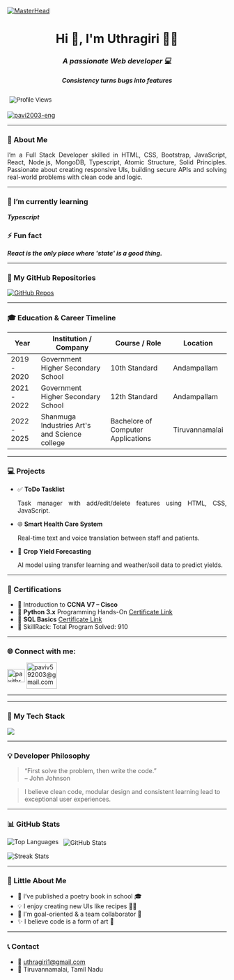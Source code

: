<!-- Header Banner -->
[![MasterHead](https://www.digitalsolutionservices.com/img/services/web%20development.gif)](https://rishavchanda.io)

<h1 align="center">Hi 👋, I'm Uthragiri 👩‍💻</h1>
<h3 align="center"><i>A passionate Web developer 💻</i></h3>
<h5 align="center"><i>Consistency turns bugs into features</i></h5>
<p align="left">
  <img src="https://komarev.com/ghpvc/?username=pavi2003-eng&label=My%20Visitors&color=37d67a&style=flat" alt="Profile Views" style="font-family:Arial, sans-serif; padding:5px;" />
</p>

<p align="left"> <a href="https://github.com/ryo-ma/github-profile-trophy"><img src="https://github-profile-trophy.vercel.app/?username=UTHRAGIRI2005" alt="pavi2003-eng" /></a> </p>

---

### 🧾 About Me

<p align="justify">
I’m a Full Stack Developer skilled in HTML, CSS, Bootstrap, JavaScript, React, Node.js, MongoDB, Typescript, Atomic Structure, Solid Principles.  Passionate about creating responsive UIs, building secure APIs and solving real-world problems with clean code and logic.
</p>

---

### 🌱 I’m currently learning  
_**Typescript**_

### ⚡ Fun fact  
_**React is the only place where 'state' is a good thing.**_

---
### 📁 My GitHub Repositories

[![GitHub Repos](https://img.shields.io/badge/GitHub-Repositories-181717?style=for-the-badge&logo=github&logoColor=white)](https://github.com/pavi2003-eng?tab=repositories)

---

### 🎓 Education & Career Timeline

<table>
  <thead>
    <tr>
      <th>Year</th>
      <th>Institution / Company</th>
      <th>Course / Role</th>
      <th>Location</th>
    </tr>
  </thead>
  <tbody>
    <tr>
      <td>2019 - 2020</td>
      <td>Government Higher Secondary School</td>
      <td>10th Standard</td>
      <td>Andampallam</td>
    </tr>
    <tr>
      <td>2021 - 2022</td>
      <td>Government Higher Secondary School</td>
      <td>12th Standard</td>
      <td>Andampallam</td>
    </tr>
    <tr>
      <td>2022 - 2025</td>
      <td>Shanmuga Industries Art's and Science college</td>
      <td>Bachelore of Computer Applications</td>
      <td>Tiruvannamalai</td>
    </tr>
  </tbody>
</table>

---

### 💻 Projects

- ✅ **ToDo Tasklist**  
  <p align="justify">Task manager with add/edit/delete features using HTML, CSS, JavaScript.</p>

- 🌐 **Smart Health Care System**  
  <p align="justify">Real-time text and voice translation between staff and patients.</p>

- 🌱 **Crop Yield Forecasting**  
  <p align="justify">AI model using transfer learning and weather/soil data to predict yields.</p>

---

### 🏅 Certifications

- 📡 Introduction to **CCNA V7 – Cisco**
- 🐍 **Python 3.x** Programming Hands-On [Certificate Link](https://www.skillrack.com/cert/493018/PVV)
- 💾 **SQL Basics** [Certificate Link](https://www.skillrack.com/cert/490669/EKG)
- 🔗 SkillRack:  Total Program Solved: 910 

---

### 🌐 Connect with me:
<p align="left">
<a href="https://linkedin.com/in/uthragiri-k" target="blank"><img align="center" src="https://raw.githubusercontent.com/rahuldkjain/github-profile-readme-generator/master/src/images/icons/Social/linked-in-alt.svg" alt="pavithrav2003" height="30" width="40" /></a>
<a href="mailto:uthragiri1@gmail.com"><img align="center" src="https://images-wixmp-ed30a86b8c4ca887773594c2.wixmp.com/f/8c5af47d-0ce3-4365-a097-c17fec609620/da3xgqq-e43bcfcf-cadb-45ec-a4be-3ce0779fc870.png/v1/fill/w_1024,h_792/gmail__product_sans_logo_concept__by_cosmcala_da3xgqq-fullview.png?token=eyJ0eXAiOiJKV1QiLCJhbGciOiJIUzI1NiJ9.eyJzdWIiOiJ1cm46YXBwOjdlMGQxODg5ODIyNjQzNzNhNWYwZDQxNWVhMGQyNmUwIiwiaXNzIjoidXJuOmFwcDo3ZTBkMTg4OTgyMjY0MzczYTVmMGQ0MTVlYTBkMjZlMCIsIm9iaiI6W1t7ImhlaWdodCI6Ijw9NzkyIiwicGF0aCI6IlwvZlwvOGM1YWY0N2QtMGNlMy00MzY1LWEwOTctYzE3ZmVjNjA5NjIwXC9kYTN4Z3FxLWU0M2JjZmNmLWNhZGItNDVlYy1hNGJlLTNjZTA3NzlmYzg3MC5wbmciLCJ3aWR0aCI6Ijw9MTAyNCJ9XV0sImF1ZCI6WyJ1cm46c2VydmljZTppbWFnZS5vcGVyYXRpb25zIl19.jV5OCFQjzk_8In7i3V21GFhEXvkWXE7r3BvGwLYAEP8" alt="paviv592003@gmail.com" height="60" width="70" /></a>
</p>

---



---
  ### 🚀 My Tech Stack

<p >
  <img src="https://skillicons.dev/icons?i=html,css,bootstrap,js,react,nodejs,mongodb,python,git,vscode" />
</p>

---
### 💡 Developer Philosophy

> “First solve the problem, then write the code.”  
> – John Johnson

> I believe clean code, modular design and consistent learning lead to exceptional user experiences.

---

### 📊 GitHub Stats

<p>
  <img align="left" src="https://github-readme-stats.vercel.app/api/top-langs?username=UTHRAGIRI2005&show_icons=true&locale=en&layout=compact" alt="Top Languages" />
</p>

<p>&nbsp;
  <img align="center" src="https://github-readme-stats.vercel.app/api?username=pavi2003-eng&show_icons=true&locale=en" alt="GitHub Stats" />
</p>
<p>
  <img align="center" src="https://github-readme-streak-stats.herokuapp.com/?user=pavi2003-eng&" alt="Streak Stats" />
</p>

---
### 🎉 Little About Me

- 🧾 I’ve published a poetry book in school 🎓
- 💡 I enjoy creating new UIs like recipes 👨‍🍳
- 🎯 I'm goal-oriented & a team collaborator 🤝
- ✨ I believe code is a form of art 🎨

---

### 📞 Contact

- 📧 [uthragiri1@gmail.com](mailto:uthragiri1@gmail.com)  
- 📍 Tiruvannamalai, Tamil Nadu
